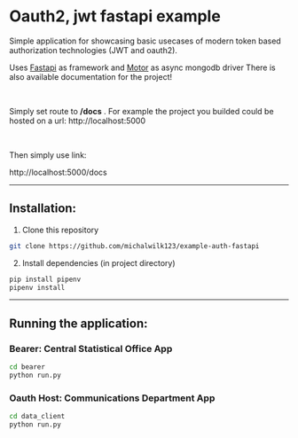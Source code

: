 # Oauth2, jwt fastapi example

Simple application for showcasing basic usecases of modern token based
authorization technologies (JWT and oauth2).

Uses [Fastapi](https://fastapi.tiangolo.com) as framework and [Motor](https://motor.readthedocs.io/en/stable/) as async mongodb driver
There is also available documentation for the project! 

<br/>

Simply set route to __/docs__ . For example the project you builded
could be hosted on a url: http://localhost:5000

<br/>

Then simply use link:

http://localhost:5000/docs

---

## Installation: 

1) Clone this repository

```bash
git clone https://github.com/michalwilk123/example-auth-fastapi
```

2) Install dependencies (in project directory)

```bash
pip install pipenv
pipenv install
```
---

## Running the application:

### Bearer: Central Statistical Office App

```bash
cd bearer
python run.py
```

### Oauth Host: Communications Department App

```bash
cd data_client
python run.py
```